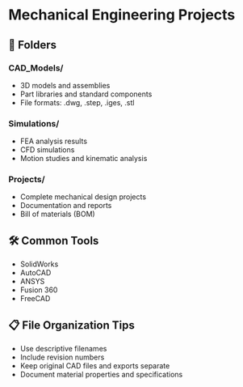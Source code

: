 # Mechanical Engineering Projects

## 📂 Folders

### CAD_Models/
- 3D models and assemblies
- Part libraries and standard components
- File formats: .dwg, .step, .iges, .stl

### Simulations/
- FEA analysis results
- CFD simulations
- Motion studies and kinematic analysis

### Projects/
- Complete mechanical design projects
- Documentation and reports
- Bill of materials (BOM)

## 🛠️ Common Tools
- SolidWorks
- AutoCAD
- ANSYS
- Fusion 360
- FreeCAD

## 📋 File Organization Tips
- Use descriptive filenames
- Include revision numbers
- Keep original CAD files and exports separate
- Document material properties and specifications
